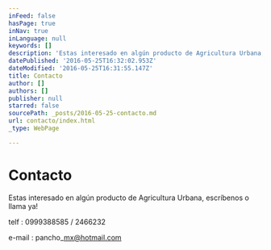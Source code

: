 ```yaml
---
inFeed: false
hasPage: true
inNav: true
inLanguage: null
keywords: []
description: 'Estas interesado en algún producto de Agricultura Urbana, escríbenos o llama ya! '
datePublished: '2016-05-25T16:32:02.953Z'
dateModified: '2016-05-25T16:31:55.147Z'
title: Contacto
author: []
authors: []
publisher: null
starred: false
sourcePath: _posts/2016-05-25-contacto.md
url: contacto/index.html
_type: WebPage

---
```

# Contacto

Estas interesado en algún producto de Agricultura Urbana, escríbenos o llama ya! 

telf : 0999388585 / 2466232

e-mail : pancho\_mx@hotmail.com